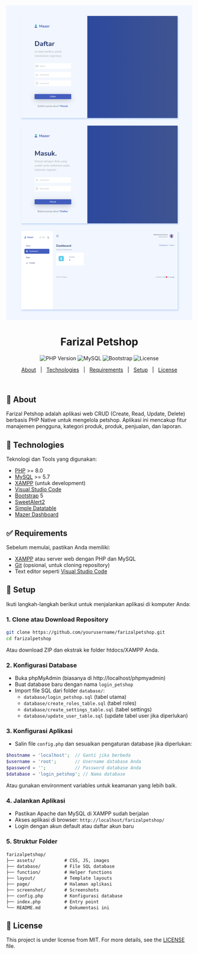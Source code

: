 <div align="center" id="top">
  <img src="./screenshot/ss.png" alt="Farizal Petshop - PHP CRUD Application" />
</div>

<h1 align="center">Farizal Petshop</h1>

<p align="center">
  <img alt="PHP Version" src="https://img.shields.io/badge/PHP-8.0+-blue.svg">
  <img alt="MySQL" src="https://img.shields.io/badge/MySQL-5.7+-orange.svg">
  <img alt="Bootstrap" src="https://img.shields.io/badge/Bootstrap-5.0+-purple.svg">
  <img alt="License" src="https://img.shields.io/github/license/suryamsj/tutorial-crud-php-native?color=56BEB8">
</p>

<p align="center">
  <a href="#dart-about">About</a> &#xa0; | &#xa0;
  <a href="#rocket-technologies">Technologies</a> &#xa0; | &#xa0;
  <a href="#white_check_mark-requirements">Requirements</a> &#xa0; | &#xa0;
  <a href="#checkered_flag-setup">Setup</a> &#xa0; | &#xa0;
  <a href="#memo-license">License</a>
</p>

<br>

## :dart: About

Farizal Petshop adalah aplikasi web CRUD (Create, Read, Update, Delete) berbasis PHP Native untuk mengelola petshop. Aplikasi ini mencakup fitur manajemen pengguna, kategori produk, produk, penjualan, dan laporan.

## :rocket: Technologies

Teknologi dan Tools yang digunakan:

- [PHP](https://www.php.net/) >= 8.0
- [MySQL](https://www.mysql.com/) >= 5.7
- [XAMPP](https://www.apachefriends.org/) (untuk development)
- [Visual Studio Code](https://code.visualstudio.com/)
- [Bootstrap](https://getbootstrap.com/) 5
- [SweetAlert2](https://sweetalert2.github.io/)
- [Simple Datatable](https://github.com/fiduswriter/Simple-DataTables)
- [Mazer Dashboard](https://zuramai.github.io/mazer/)

## :white_check_mark: Requirements

Sebelum memulai, pastikan Anda memiliki:

- [XAMPP](https://www.apachefriends.org/) atau server web dengan PHP dan MySQL
- [Git](https://git-scm.com/) (opsional, untuk cloning repository)
- Text editor seperti [Visual Studio Code](https://code.visualstudio.com/)

## :checkered_flag: Setup

Ikuti langkah-langkah berikut untuk menjalankan aplikasi di komputer Anda:

### 1. Clone atau Download Repository

```bash
git clone https://github.com/yourusername/farizalpetshop.git
cd farizalpetshop
```

Atau download ZIP dan ekstrak ke folder htdocs/XAMPP Anda.

### 2. Konfigurasi Database

- Buka phpMyAdmin (biasanya di http://localhost/phpmyadmin)
- Buat database baru dengan nama `login_petshop`
- Import file SQL dari folder `database/`:
  - `database/login_petshop.sql` (tabel utama)
  - `database/create_roles_table.sql` (tabel roles)
  - `database/create_settings_table.sql` (tabel settings)
  - `database/update_user_table.sql` (update tabel user jika diperlukan)

### 3. Konfigurasi Aplikasi

- Salin file `config.php` dan sesuaikan pengaturan database jika diperlukan:

```php
$hostname = 'localhost';  // Ganti jika berbeda
$username = 'root';       // Username database Anda
$password = '';           // Password database Anda
$database = 'login_petshop'; // Nama database
```

Atau gunakan environment variables untuk keamanan yang lebih baik.

### 4. Jalankan Aplikasi

- Pastikan Apache dan MySQL di XAMPP sudah berjalan
- Akses aplikasi di browser: `http://localhost/farizalpetshop/`
- Login dengan akun default atau daftar akun baru

### 5. Struktur Folder

```
farizalpetshop/
├── assets/           # CSS, JS, images
├── database/         # File SQL database
├── function/         # Helper functions
├── layout/           # Template layouts
├── page/             # Halaman aplikasi
├── screenshot/       # Screenshots
├── config.php        # Konfigurasi database
├── index.php         # Entry point
└── README.md         # Dokumentasi ini
```

## :memo: License

This project is under license from MIT. For more details, see the [LICENSE](LICENSE) file.

&#xa0;
